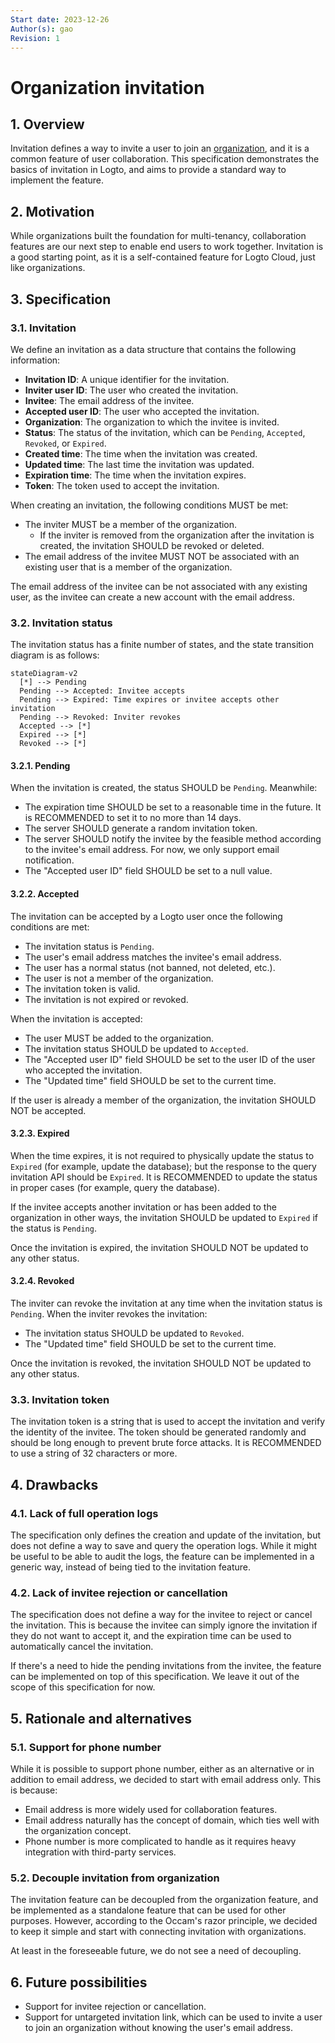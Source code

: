 ```yaml
---
Start date: 2023-12-26
Author(s): gao
Revision: 1
---
```


# Organization invitation

## 1. Overview

Invitation defines a way to invite a user to join an [organization](./0001-organization.md), and it is a common feature of user collaboration. This specification demonstrates the basics of invitation in Logto, and aims to provide a standard way to implement the feature.

## 2. Motivation

While organizations built the foundation for multi-tenancy, collaboration features are our next step to enable end users to work together. Invitation is a good starting point, as it is a self-contained feature for Logto Cloud, just like organizations.

## 3. Specification

### 3.1. Invitation

We define an invitation as a data structure that contains the following information:

- **Invitation ID**: A unique identifier for the invitation.
- **Inviter user ID**: The user who created the invitation.
- **Invitee**: The email address of the invitee.
- **Accepted user ID**: The user who accepted the invitation.
- **Organization**: The organization to which the invitee is invited.
- **Status**: The status of the invitation, which can be `Pending`, `Accepted`, `Revoked`, or `Expired`.
- **Created time**: The time when the invitation was created.
- **Updated time**: The last time the invitation was updated.
- **Expiration time**: The time when the invitation expires.
- **Token**: The token used to accept the invitation.

When creating an invitation, the following conditions MUST be met:

- The inviter MUST be a member of the organization.
  - If the inviter is removed from the organization after the invitation is created, the invitation SHOULD be revoked or deleted.
- The email address of the invitee MUST NOT be associated with an existing user that is a member of the organization.

The email address of the invitee can be not associated with any existing user, as the invitee can create a new account with the email address.

### 3.2. Invitation status

The invitation status has a finite number of states, and the state transition diagram is as follows:

```mermaid
stateDiagram-v2
  [*] --> Pending
  Pending --> Accepted: Invitee accepts
  Pending --> Expired: Time expires or invitee accepts other invitation
  Pending --> Revoked: Inviter revokes
  Accepted --> [*]
  Expired --> [*]
  Revoked --> [*]
```

#### 3.2.1. Pending

When the invitation is created, the status SHOULD be `Pending`. Meanwhile:

- The expiration time SHOULD be set to a reasonable time in the future. It is RECOMMENDED to set it to no more than 14 days.
- The server SHOULD generate a random invitation token.
- The server SHOULD notify the invitee by the feasible method according to the invitee's email address. For now, we only support email notification.
- The "Accepted user ID" field SHOULD be set to a null value.

#### 3.2.2. Accepted

The invitation can be accepted by a Logto user once the following conditions are met:

- The invitation status is `Pending`.
- The user's email address matches the invitee's email address.
- The user has a normal status (not banned, not deleted, etc.).
- The user is not a member of the organization.
- The invitation token is valid.
- The invitation is not expired or revoked.

When the invitation is accepted:

- The user MUST be added to the organization.
- The invitation status SHOULD be updated to `Accepted`.
- The "Accepted user ID" field SHOULD be set to the user ID of the user who accepted the invitation.
- The "Updated time" field SHOULD be set to the current time.

If the user is already a member of the organization, the invitation SHOULD NOT be accepted.

#### 3.2.3. Expired

When the time expires, it is not required to physically update the status to `Expired` (for example, update the database); but the response to the query invitation API should be `Expired`. It is RECOMMENDED to update the status in proper cases (for example, query the database).

If the invitee accepts another invitation or has been added to the organization in other ways, the invitation SHOULD be updated to `Expired` if the status is `Pending`.

Once the invitation is expired, the invitation SHOULD NOT be updated to any other status.

#### 3.2.4. Revoked

The inviter can revoke the invitation at any time when the invitation status is `Pending`. When the inviter revokes the invitation:

- The invitation status SHOULD be updated to `Revoked`.
- The "Updated time" field SHOULD be set to the current time.

Once the invitation is revoked, the invitation SHOULD NOT be updated to any other status.

### 3.3. Invitation token

The invitation token is a string that is used to accept the invitation and verify the identity of the invitee. The token should be generated randomly and should be long enough to prevent brute force attacks. It is RECOMMENDED to use a string of 32 characters or more.

## 4. Drawbacks

### 4.1. Lack of full operation logs

The specification only defines the creation and update of the invitation, but does not define a way to save and query the operation logs. While it might be useful to be able to audit the logs, the feature can be implemented in a generic way, instead of being tied to the invitation feature.

### 4.2. Lack of invitee rejection or cancellation

The specification does not define a way for the invitee to reject or cancel the invitation. This is because the invitee can simply ignore the invitation if they do not want to accept it, and the expiration time can be used to automatically cancel the invitation.

If there's a need to hide the pending invitations from the invitee, the feature can be implemented on top of this specification. We leave it out of the scope of this specification for now.

## 5. Rationale and alternatives

### 5.1. Support for phone number

While it is possible to support phone number, either as an alternative or in addition to email address, we decided to start with email address only. This is because:

- Email address is more widely used for collaboration features.
- Email address naturally has the concept of domain, which ties well with the organization concept.
- Phone number is more complicated to handle as it requires heavy integration with third-party services.

### 5.2. Decouple invitation from organization

The invitation feature can be decoupled from the organization feature, and be implemented as a standalone feature that can be used for other purposes. However, according to the Occam's razor principle, we decided to keep it simple and start with connecting invitation with organizations.

At least in the foreseeable future, we do not see a need of decoupling.

## 6. Future possibilities

- Support for invitee rejection or cancellation.
- Support for untargeted invitation link, which can be used to invite a user to join an organization without knowing the user's email address.
